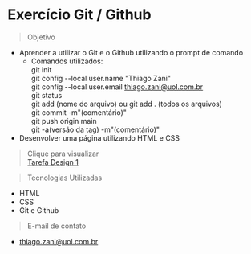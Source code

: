 # Exercício Git / Github

>Objetivo
- Aprender a utilizar o Git e o Github utilizando o prompt de comando
    - Comandos utilizados: <br>
        git init <br>
        git config --local user.name "Thiago Zani"<br>
        git config --local user.email thiago.zani@uol.com.br<br>
        git status<br>
        git add (nome do arquivo) ou git add . (todos os arquivos)<br>
        git commit -m"(comentário)"<br>
        git push origin main<br>
        git -a(versão da tag) -m"(comentário)"<br>
- Desenvolver uma página utilizando HTML e CSS

> Clique para visualizar<br>
[Tarefa Design 1](https://zani19.github.io/tarefa_design_1/)

> Tecnologias Utilizadas
- HTML
- CSS
- Git e Github

> E-mail de contato
- thiago.zani@uol.com.br
